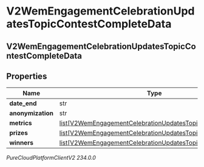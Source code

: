 # V2WemEngagementCelebrationUpdatesTopicContestCompleteData

## V2WemEngagementCelebrationUpdatesTopicContestCompleteData

## Properties

|Name | Type | Description | Notes|
|------------ | ------------- | ------------- | -------------|
| **date_end** | str |  | [optional] |
| **anonymization** | str |  | [optional] |
| **metrics** | [list[V2WemEngagementCelebrationUpdatesTopicContestMetrics]](V2WemEngagementCelebrationUpdatesTopicContestMetrics) |  | [optional] |
| **prizes** | [list[V2WemEngagementCelebrationUpdatesTopicContestPrizes]](V2WemEngagementCelebrationUpdatesTopicContestPrizes) |  | [optional] |
| **winners** | [list[V2WemEngagementCelebrationUpdatesTopicContestWinners]](V2WemEngagementCelebrationUpdatesTopicContestWinners) |  | [optional] |



_PureCloudPlatformClientV2 234.0.0_
